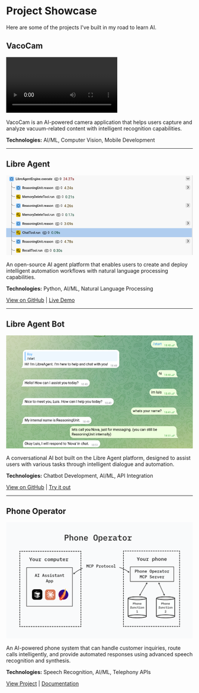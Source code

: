 # Project Showcase

Here are some of the projects I've built in my road to learn AI.

## VacoCam
![VacoCam Demo](/img/vacocam_demo.mp4)

VacoCam is an AI-powered camera application that helps users capture and analyze vacuum-related content with intelligent recognition capabilities.

**Technologies:** AI/ML, Computer Vision, Mobile Development

---

## Libre Agent
![Libre Agent](/img/libre_agent.png)

An open-source AI agent platform that enables users to create and deploy intelligent automation workflows with natural language processing capabilities.

**Technologies:** Python, AI/ML, Natural Language Processing

[View on GitHub](#) | [Live Demo](#)

---

## Libre Agent Bot
![Libre Agent Bot](/img/libre_agent_bot.png)

A conversational AI bot built on the Libre Agent platform, designed to assist users with various tasks through intelligent dialogue and automation.

**Technologies:** Chatbot Development, AI/ML, API Integration

[View on GitHub](#) | [Try it out](#)

---

## Phone Operator
![Phone Operator](/img/phone_operator.png)

An AI-powered phone system that can handle customer inquiries, route calls intelligently, and provide automated responses using advanced speech recognition and synthesis.

**Technologies:** Speech Recognition, AI/ML, Telephony APIs

[View Project](#) | [Documentation](#)